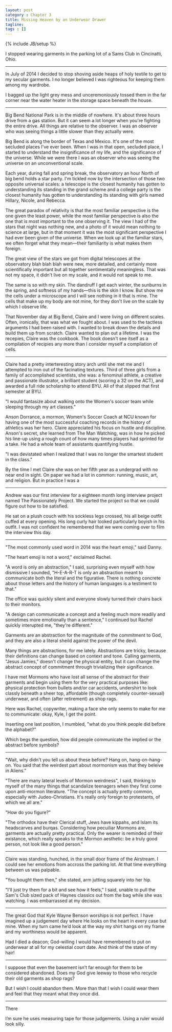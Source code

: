 ```yaml
---
layout: post
category : Chapter 3
title: Missing Heaven by an Underwear Drawer
tagline:
tags : []
---
```

{% include JB/setup %}

I stopped wearing garments in the parking lot of a Sams Club in Cincinatti, Ohio.

------

In July of 2014 I decided to stop shoving aside heaps of holy textile to get to my secular garments. I no longer believed I was righteous for keeping them among my wardrobe.

I bagged up the light grey mess and unceremoniously tossed them in the far corner near the water heater in the storage space beneath the house.

------

Big Bend National Park is in the middle of nowhere. It's about three hours drive from a gas station. But it can seem a lot longer when you're fighting the entire drive. All things are relative to the observer. I was an observer who was seeing things a little slower than they actually were.

Big Bend is along the border of Texas and Mexico. It's one of the most secluded places I've ever been. When I was in that open, secluded place, I started to understand the insignificance of my life, and the significance of the universe. While we were there I was an observer who was seeing the universe on an unconventional scale.

Each year, during fall and spring break, the observatory an hour North of big bend holds a star party. I'm tickled now by the intersection of those two opposite universal scales: a telescope is the closest humanity has gotten to understanding its standing in the grand scheme and a college party is the closest humanity has gotten to understanding its standing with girls named Hillary, Nicole, and Rebecca.

The great paradox of relativity is that the most familiar perspective is the one given the least power, while the most familiar perspective is also the one that is most important to the one observing it. The view I had of the stars that night was nothing new, and a photo of it would mean nothing to science at large, but in that moment it was the most significant perspective I had ever been given of the universe. When we look up at the familiar stars, we often forget what they mean—their familiarity is what makes them foreign.

The great view of the stars we got from digital telescopes at the observatory blah blah blah were new, more detailed, and certainly more scientifically important but all together sentimentally meaningless. That was not my space, it didn't live on my scale, and it would not speak to me.

The same is so with my skin. The dandruff I get each winter, the sunburns in the spring, and softness of my hands—this is the skin I know. But show me the cells under a microscope and I will see nothing in it that is mine. The cells that make up my body are not mine, for they don't live on the scale by which I observe life.

That November day at Big Bend, Claire and I were living on different scales. Often, ironically, that was what we fought about. I was used to the tactless arguments I had been raised with. I wanted to break down the details and build them up from scratch. Claire wanted to plan out a lifetime. I was the recepies, Claire was the cookbook. The book doesn't see itself as a compilation of recipies any more than I consider myself a compilation of cells.

------

Claire had a pretty interteresting story arch until she met me and I attempted to iron out of the facinating textures. Third of three girls from a family of accomplished scientists, she was: a fenominal athlete, a creative and passionate illustrator, a brilliant student (scoring a 32 on the ACT), and awarded a full ride scholarship to attend BYU. All of that slipped that first semester at BYU.

"I would fantasize about walking onto the Women's soccer team while sleeping through my art classes."

Anson Dorrance, a mormon, Women's Soccer Coach at NCU known for having one of the most successful coaching records in the history of athletics was her hero. Claire appreciated his focus on hustle and discipline. Anson's secret, she learned from The Man Watching, was in how he picked his line-up using a rough count of how many times players had sprinted for a take. He had a whole team of assistants quantifying hustle.

"I was devistated when I realized that I was no longer the smartest student in the class."

By the time I met Claire she was on her fifth year as a undergrad with no near end in sight. On paper we had a lot in common: running, music, art, and religion. But in practice I was a 

------

Andrew was our first interview for a eighteen month long interview project named The Passionately Project. We started the project so that we could figure out how to be satisfied.

He sat on a plush couch with his sockless legs crossed, his all beige outfit cuffed at every opening. His long curly hair looked particularly boyish in his outfit. I was not confident he remembered that we were coming over to film the interview this day.

------

"The most commonly used word in 2014 was the heart emoji," said Danny.

"The heart emoji is not a word," exclaimed Rachel.

"A word is only an abstraction," I said, surprising even myself with how dismissive I sounded, "H-E-A-R-T is only an abstraction meant to communicate both the literal and the figurative. There is nothing concrete about those letters and the history of human languages is a testiment to that."

The office was quickly silent and everyone slowly turned their chairs back to their monitors.

"A design can communicate a concept and a feeling much more readily and sometimes more emotionally than a sentence," I continued but Rachel quickly interupted me, "they're different."

Garments are an abstraction for the magnitude of the commitment to God, and they are also a literal sheild against the power of the devil.

Many things are abstractions, for me lately. Abstractions are tricky, because their definitions can change based on context and tone. Calling garments, "Jesus Jamies," doesn't change the physical entity, but it can change the abstract concept of commitment through trivializing their significance.

I have met Mormons who have lost all sense of the abstract for their garments and begin using them for the very practical purposes like: physical protection from bullets and/or car accidents, undershirt to look classly beneath a sheer top, affordable (though completely counter-sexual) underwear, and often (after retirement) as shop rags.

Here was Rachel, copywriter, making a face she only seems to make for me to communicate: okay, Kyle, I get the point.

Inserting one last position, I mumbled, "what do you think people did before the alphabet?"

Which begs the question, how did people communicate the implied or the abstract before symbols? 

------

"Wait, why didn't you tell us about these before? Hang on, hang-on-hang-on. You said that the weirdest part about mormonism was that they beleive in Aliens."

"There are many lateral levels of Mormon weirdness", I said, thinking to myself of the many things that scandalize teenagers when they first come upon anti-mormon literature. "The concept is actually pretty common, especially with Judeo-Christians. It's really only foreign to protestants, of which we all are."

"How do you figure?"

"The orthodox have their Clerical stuff, Jews have kippahs, and Islam its headscarves and burqas. Considering how pecuiliar Mormons are, garments are actually pretty practical. Only the wearer is reminded of their existance, which really speaks to the Mormon aesthetic: be a truly good person, not look like a good person."

------

Claire was standing, hunched, in the small door frame of the Airstream. I could see her emotions from accross the parking lot. At that time everything between us was palpable. 

"You bought them then," she stated, arm jutting squarely into her hip.

"I'll just try them for a bit and see how it feels," I said, unable to pull the Sam's Club sized pack of Haynes classics out from the bag while she was watching. I was embarrassed at my decision.

------

The great God that Kyle Wayne Benson worships is not perfect. I have imagined up a judgement day where He looks on the heart in every case but mine. When my turn came he’d look at the way my shirt hangs on my frame and my worthiness would be apparent.

Had I died a deacon; God-willing I would have remembered to put on underwear at all for my celestial court date. And think of the state of my hair!

------

I suppose that even the basement isn’t far enough for them to be considered abandoned. Does my God give leeway to those who recycle their old garments as shop rags?

But I wish I could abandon them. More than that I wish I could wear them and feel that they meant what they once did.

------

There 

I’m sure he uses measuring tape for those judgements. Using a ruler would look silly. 
